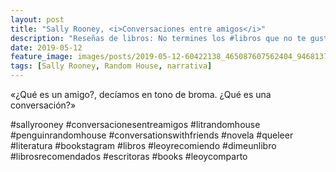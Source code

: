 ```yaml
---
layout: post
title: "Sally Rooney, <i>Conversaciones entre amigos</i>"
description: "Reseñas de libros: No termines los #libros que no te gustan. I els #llibres que t'agraden llegeix-los tants cops com calgui."
date: 2019-05-12
feature_image: images/posts/2019-05-12-60422138_465087607562404_946813738361399783_n_18062095273064267.jpg
tags: [Sally Rooney, Random House, narrativa]
---
```


«¿Qué es un amigo?, decíamos en tono de broma. ¿Qué es una conversación?»
<!--more-->

#sallyrooney #conversacionesentreamigos #litrandomhouse #penguinrandomhouse
#conversationswithfriends 
#novela #queleer #literatura #bookstagram #libros #leoyrecomiendo #dimeunlibro #librosrecomendados #escritoras #books #leoycomparto


